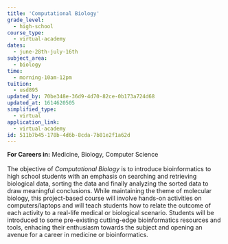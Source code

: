 ```yaml
---
title: 'Computational Biology'
grade_level:
  - high-school
course_type:
  - virtual-academy
dates:
  - june-28th-july-16th
subject_area:
  - biology
time:
  - morning-10am-12pm
tuition:
  - usd895
updated_by: 70be348e-36d9-4d70-82ce-0b173a724d68
updated_at: 1614620505
simplified_type:
  - virtual
application_link:
  - virtual-academy
id: 511b7b45-178b-4d6b-8cda-7b81e2f1a62d
---
```

<b>For Careers in:</b> Medicine, Biology, Computer Science<br><br>
The objective of <i>Computational Biology</i> is to introduce bioinformatics to high school students with an emphasis on searching and retrieving biological data, sorting the data and finally analyzing the sorted data to draw meaningful conclusions. While maintaining the theme of molecular biology, this project-based course will involve hands-on activities on computers/laptops and will teach students how to relate the outcome of each activity to a real-life medical or biological scenario. Students will be introduced to some pre-existing cutting-edge bioinformatics resources and tools, enhacing their enthusiasm towards the subject and opening an avenue for a career in medicine or bioinformatics.